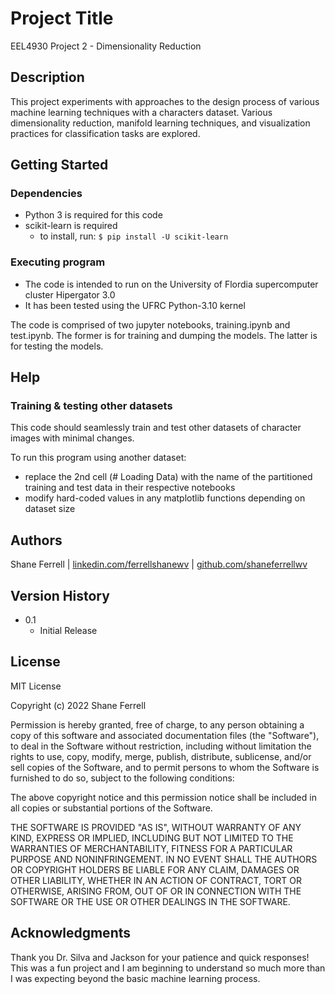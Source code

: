 # Project Title

EEL4930 Project 2 - Dimensionality Reduction

## Description

This project experiments with approaches to the design process of various machine learning techniques 
with a characters dataset. Various dimensionality reduction, manifold learning techniques, and 
visualization practices for classification tasks are explored. 

## Getting Started

### Dependencies

* Python 3 is required for this code
* scikit-learn is required
	* to install, run: ```$ pip install -U scikit-learn```


### Executing program

* The code is intended to run on the University of Flordia supercomputer cluster Hipergator 3.0
* It has been tested using the UFRC Python-3.10 kernel

The code is comprised of two jupyter notebooks, training.ipynb and test.ipynb.
The former is for training and dumping the models. The latter is for testing the models.

## Help

### Training & testing other datasets

This code should seamlessly train and test other datasets of character images with minimal changes.

To run this program using another dataset:
* replace the 2nd cell (# Loading Data) with the name of the partitioned training and test data
in their respective notebooks
* modify hard-coded values in any matplotlib functions depending on dataset size

## Authors

Shane Ferrell | [linkedin.com/ferrellshanewv](https://linkedin.com/ferrellshanewv) | [github.com/shaneferrellwv](https://github.com/shaneferrellwv)

## Version History

* 0.1
    * Initial Release

## License

MIT License

Copyright (c) 2022 Shane Ferrell

Permission is hereby granted, free of charge, to any person obtaining a copy
of this software and associated documentation files (the "Software"), to deal
in the Software without restriction, including without limitation the rights
to use, copy, modify, merge, publish, distribute, sublicense, and/or sell
copies of the Software, and to permit persons to whom the Software is
furnished to do so, subject to the following conditions:

The above copyright notice and this permission notice shall be included in all
copies or substantial portions of the Software.

THE SOFTWARE IS PROVIDED "AS IS", WITHOUT WARRANTY OF ANY KIND, EXPRESS OR
IMPLIED, INCLUDING BUT NOT LIMITED TO THE WARRANTIES OF MERCHANTABILITY,
FITNESS FOR A PARTICULAR PURPOSE AND NONINFRINGEMENT. IN NO EVENT SHALL THE
AUTHORS OR COPYRIGHT HOLDERS BE LIABLE FOR ANY CLAIM, DAMAGES OR OTHER
LIABILITY, WHETHER IN AN ACTION OF CONTRACT, TORT OR OTHERWISE, ARISING FROM,
OUT OF OR IN CONNECTION WITH THE SOFTWARE OR THE USE OR OTHER DEALINGS IN THE
SOFTWARE.

## Acknowledgments

Thank you Dr. Silva and Jackson for your patience and quick responses! 
This was a fun project and I am beginning to understand so much more 
than I was expecting beyond the basic machine learning process.
